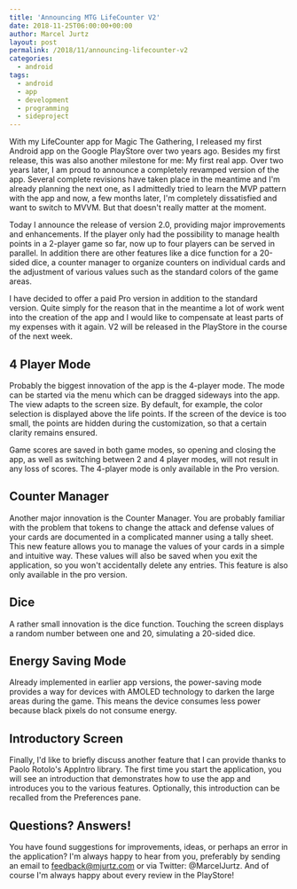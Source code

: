 ```yaml
---
title: 'Announcing MTG LifeCounter V2'
date: 2018-11-25T06:00:00+00:00
author: Marcel Jurtz
layout: post
permalink: /2018/11/announcing-lifecounter-v2
categories:
  - android
tags:
  - android
  - app
  - development
  - programming
  - sideproject
---
```


With my LifeCounter app for Magic The Gathering, I released my first Android app on the Google PlayStore over two years ago. Besides my first release, this was also another milestone for me: My first real app. Over two years later, I am proud to announce a completely revamped version of the app. Several complete revisions have taken place in the meantime and I'm already planning the next one, as I admittedly tried to learn the MVP pattern with the app and now, a few months later, I'm completely dissatisfied and want to switch to MVVM. But that doesn't really matter at the moment.

Today I announce the release of version 2.0, providing major improvements and enhancements. If the player only had the possibility to manage health points in a 2-player game so far, now up to four players can be served in parallel. In addition there are other features like a dice function for a 20-sided dice, a counter manager to organize counters on individual cards and the adjustment of various values such as the standard colors of the game areas.

I have decided to offer a paid Pro version in addition to the standard version. Quite simply for the reason that in the meantime a lot of work went into the creation of the app and I would like to compensate at least parts of my expenses with it again. V2 will be released in the PlayStore in the course of the next week.

## 4 Player Mode

Probably the biggest innovation of the app is the 4-player mode. The mode can be started via the menu which can be dragged sideways into the app. The view adapts to the screen size. By default, for example, the color selection is displayed above the life points. If the screen of the device is too small, the points are hidden during the customization, so that a certain clarity remains ensured.

Game scores are saved in both game modes, so opening and closing the app, as well as switching between 2 and 4 player modes, will not result in any loss of scores. The 4-player mode is only available in the Pro version.

## Counter Manager

Another major innovation is the Counter Manager. You are probably familiar with the problem that tokens to change the attack and defense values of your cards are documented in a complicated manner using a tally sheet. This new feature allows you to manage the values of your cards in a simple and intuitive way. These values will also be saved when you exit the application, so you won't accidentally delete any entries. This feature is also only available in the pro version.

## Dice

A rather small innovation is the dice function. Touching the screen displays a random number between one and 20, simulating a 20-sided dice.

## Energy Saving Mode

Already implemented in earlier app versions, the power-saving mode provides a way for devices with AMOLED technology to darken the large areas during the game. This means the device consumes less power because black pixels do not consume energy.

## Introductory Screen

Finally, I'd like to briefly discuss another feature that I can provide thanks to Paolo Rotolo's AppIntro library. The first time you start the application, you will see an introduction that demonstrates how to use the app and introduces you to the various features. Optionally, this introduction can be recalled from the Preferences pane.

## Questions? Answers!

You have found suggestions for improvements, ideas, or perhaps an error in the application? I'm always happy to hear from you, preferably by sending an email to feedback@mjurtz.com or via Twitter: @MarcelJurtz. And of course I'm always happy about every review in the PlayStore!